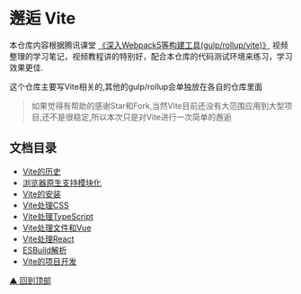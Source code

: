 # 邂逅 Vite

本仓库内容根据腾讯课堂 [《深入Webpack5等构建工具(gulp/rollup/vite)》](https://ke.qq.com/course/3135768) 视频整理的学习笔记，视频教程讲的特别好，配合本仓库的代码测试环境来练习，学习效果更佳.

这个仓库主要写Vite相关的,其他的gulp/rollup会单独放在各自的仓库里面

> 如果觉得有帮助的感谢Star和Fork,当然Vite目前还没有大范围应用到大型项目,还不是很稳定,所以本次只是对Vite进行一次简单的邂逅

## 文档目录

* [Vite的历史](md/01-Vite的历史.md)
* [浏览器原生支持模块化](md/02-浏览器原生支持模块化.md)
* [Vite的安装](md/03-Vite的安装.md)
* [Vite处理CSS](md/04-Vite处理CSS.md)
* [Vite处理TypeScript](md/05-Vite处理TypeScript.md)
* [Vite处理文件和Vue](md/06-Vite处理文件和Vue.md)
* [Vite处理React](md/07-Vite处理React.md)
* [ESBuild解析](md/08-ESBuild解析.md)
* [Vite的项目开发](md/09-Vite的项目开发.md)

[▲ 回到顶部](#top)